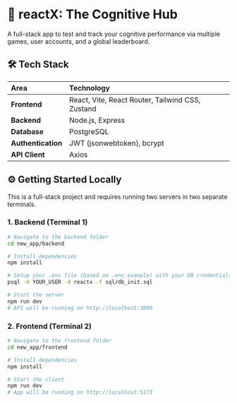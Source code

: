 # 🚀 reactX: The Cognitive Hub

A full-stack app to test and track your cognitive performance via multiple games, user accounts, and a global leaderboard.

## 🛠️ Tech Stack

| Area | Technology |
| :--- | :--- |
| **Frontend** | React, Vite, React Router, Tailwind CSS, Zustand |
| **Backend** | Node.js, Express |
| **Database** | PostgreSQL |
| **Authentication** | JWT (jsonwebtoken), bcrypt |
| **API Client** | Axios |

## ⚙️ Getting Started Locally

This is a full-stack project and requires running two servers in two separate terminals.

### 1. Backend (Terminal 1)

```bash
# Navigate to the backend folder
cd new_app/backend

# Install dependencies
npm install

# Setup your .env file (based on .env.example) with your DB credentials
psql -U YOUR_USER -d reactx -f sql/db_init.sql

# Start the server
npm run dev
# API will be running on http://localhost:3000
````

### 2\. Frontend (Terminal 2)

```bash
# Navigate to the frontend folder
cd new_app/frontend

# Install dependencies
npm install

# Start the client
npm run dev
# App will be running on http://localhost:5173
```
